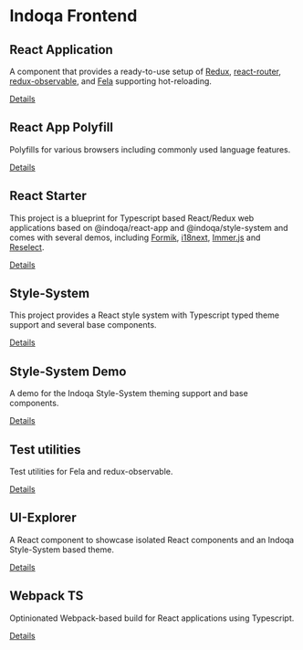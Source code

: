 # Indoqa Frontend

## React Application
A component that provides a ready-to-use setup of [Redux](http://redux.js.org/),
[react-router](https://github.com/reactjs/react-router),
[redux-observable](https://github.com/redux-observable/redux-observable), and
[Fela](http://fela.js.org/docs/Introduction.html) supporting hot-reloading.

[Details](./packages/react-app/README.md)

## React App Polyfill
Polyfills for various browsers including commonly used language features.

[Details](./packages/react-app-polyfill/README.md)

## React Starter
This project is a blueprint for Typescript based React/Redux web applications based on
@indoqa/react-app and @indoqa/style-system and comes with several demos, including
[Formik](https://jaredpalmer.com/formik/), [i18next](https://react.i18next.com/),
[Immer.js](https://github.com/mweststrate/immer) and
[Reselect](https://github.com/reactjs/reselect).

[Details](./packages/react-starter/README.md)

## Style-System
This project provides a React style system with Typescript typed theme support
and several base components.

[Details](./packages/style-system/README.md)

## Style-System Demo
A demo for the Indoqa Style-System theming support and base components.

[Details](./packages/style-system-demo/README.md)

## Test utilities
Test utilities for Fela and redux-observable.

[Details](./packages/test-utils/README.md)

## UI-Explorer
A React component to showcase isolated React components and an
Indoqa Style-System based theme.

[Details](./packages/ui-explorer/README.md)

## Webpack TS
Optinionated Webpack-based build for React applications using Typescript.

[Details](./packages/webpack-ts/README.md)


